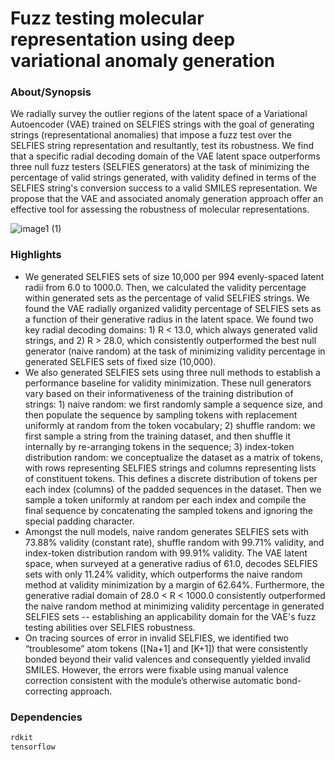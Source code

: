 # Fuzz testing molecular representation using deep variational anomaly generation 

### About/Synopsis


We radially survey the outlier regions of the latent space of a Variational Autoencoder (VAE) trained on SELFIES strings with the goal of generating strings (representational anomalies) that impose a fuzz test over the SELFIES string representation and resultantly, test its robustness. We find that a specific radial decoding domain of the VAE latent space outperforms three null fuzz testers (SELFIES generators) at the task of minimizing the percentage of valid strings generated, with validity defined in terms of the SELFIES string's conversion success to a valid SMILES representation. We propose that the VAE and associated anomaly generation approach offer an effective tool for assessing the robustness of molecular representations. 

![image1 (1)](https://github.com/keiserlab/vae-anomaly-paper/assets/85256012/587e5b98-0004-4d95-8ca5-e7c1b4a0512e)

### Highlights


- We generated SELFIES sets of size 10,000 per 994 evenly-spaced latent radii from 6.0 to 1000.0. Then, we calculated the validity percentage within generated sets as the percentage of valid SELFIES strings. We found the VAE radially organized validity percentage of SELFIES sets as a function of their generative radius in the latent space. We found two key radial decoding domains: 1) R < 13.0, which always generated valid strings, and 2) R > 28.0, which consistently outperformed the best null generator (naive random) at the task of minimizing validity percentage in generated SELFIES sets of fixed size (10,000).
- We also generated SELFIES sets using three null methods to establish a performance baseline for validity minimization. These null generators vary based on their informativeness of the training distribution of strings: 1) naive random: we first randomly sample a sequence size, and then populate the sequence by sampling tokens with replacement uniformly at random from the token vocabulary; 2) shuffle random: we first sample a string from the training dataset, and then shuffle it internally by re-arranging tokens in the sequence; 3) index-token distribution random: we conceptualize the dataset as a matrix of tokens, with rows representing SELFIES strings and columns representing lists of constituent tokens. This defines a discrete distribution of tokens per each index (columns) of the padded sequences in the dataset. Then we sample a token uniformly at random per each index and compile the final sequence by concatenating the sampled tokens and ignoring the special padding character.
- Amongst the null models, naive random generates SELFIES sets with 73.88% validity (constant rate), shuffle random with 99.71% validity, and index-token distribution random with 99.91% validity. The VAE latent space, when surveyed at a generative radius of 61.0, decodes SELFIES sets with only 11.24% validity, which outperforms the naive random method at validity minimization by a margin of 62.64%. Furthermore, the generative radial domain of 28.0 < R < 1000.0 consistently outperformed the naive random method at minimizing validity percentage in generated SELFIES sets -- establishing an applicability domain for the VAE's fuzz testing abilities over SELFIES robustness.
- On tracing sources of error in invalid SELFIES, we identified two “troublesome” atom tokens ([Na+1] and [K+1]) that were consistently bonded beyond their valid valences and consequently yielded invalid SMILES. However, the errors were fixable using manual valence correction consistent with the module’s otherwise automatic bond-correcting approach.

### Dependencies

```python 
rdkit
tensorflow
```
